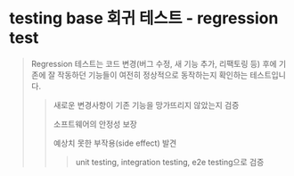 # testing base 회귀 테스트 - regression test

> Regression 테스트는 코드 변경(버그 수정, 새 기능 추가, 리팩토링 등) 후에 기존에 잘 작동하던 기능들이 여전히 정상적으로 동작하는지 확인하는 테스트입니다.
>
> > 새로운 변경사항이 기존 기능을 망가뜨리지 않았는지 검증
> >
> > 소프트웨어의 안정성 보장
> >
> > 예상치 못한 부작용(side effect) 발견
> >
> > > unit testing, integration testing, e2e testing으로 검증
